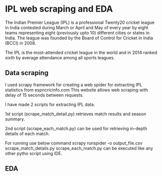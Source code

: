 # IPL web scraping and EDA

The Indian Premier League (IPL) is a professional Twenty20 cricket league in India contested during March or April and May of every year by eight teams representing eight (previously upto 10) different cities or states in India. The league was founded by the Board of Control for Cricket in India (BCCI) in 2008.

The IPL is the most-attended cricket league in the world and in 2014 ranked sixth by average attendance among all sports leagues.

## Data scraping

I used scrapy framework for creating a web spider for extracting IPL statistics from espncricinfo.com
This website allows web scraping with delay of 15 seconds between requests.

I have made 2 scripts for extracting IPL data.

1st script (scrape_match_detail.py) retrieves match results and season summary.

2nd script (scrape_each_match.py) can be used for retrieving in-depth details of each match.

For running use below command
scrapy runspider -o output_file.csv scrape_match_details.py
scrape_each_match.py can be executed like any other pytho script using IDE.


## EDA
